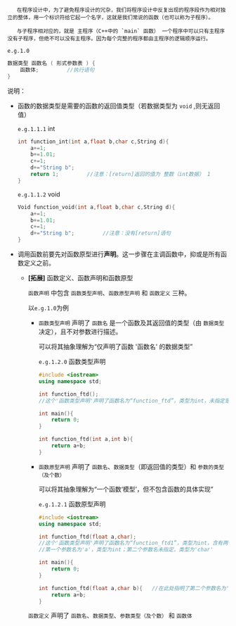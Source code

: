        在程序设计中，为了避免程序设计的冗杂，我们将程序设计中反复出现的程序段作为相对独立的整体，用一个标识符给它起一个名字，这就是我们常说的函数（也可以称为子程序）。

       与子程序相对应的，就是 主程序（C++中的 `main` 函数） 一个程序中可以只有主程序没有子程序，但绝不可以没有主程序。因为每个完整的程序都由主程序的逻辑顺序运行。

`e.g.1.0`

```C++
数据类型 函数名 ( 形式参数表 ) {
	函数体;         //执行语句
}
```

说明：

- 函数的数据类型是需要的函数的返回值类型（若数据类型为 `void` ,则无返回值）

    `e.g.1.1.1` int

    ```C++
    int function_int(int a,float b,char c,String d){
    	a+=1;
    	b+=1.01;
    	c+=1;
    	d+="String b";
    	return 1;         //注意：[return]返回的值为 整数（int数据） 1
    }
    ```

    `e.g.1.1.2` void

    ```C++
    Void function_void(int a,float b,char c,String d){
    	a+=1;
    	b+=1.01;
    	c+=1;
    	d+="String b";         //注意：没有[return]语句
    }
    ```

- 调用函数前要先对函数原型进行**声明**。这一步骤在主调函数中，抑或是所有函数定义之前。

    - **[拓展]** 函数定义、函数声明和函数原型

        `函数声明` 中包含 `函数类型声明`、`函数原型声明` 和 `函数定义` 三种。

        以`e.g.1.0`为例

        - `函数类型声明` 声明了 `函数名` 是一个函数及其返回值的类型（由 `数据类型` 决定），且不对参数进行描述。

            可以将其抽象理解为“仅声明了函数 '函数名' 的数据类型”

            `e.g.1.2.0` 函数类型声明

            ```C++
            #include <iostream>
            using namespace std;
            
            int function_ftd();
            //这个'函数类型声明'声明了函数名为“function_ftd”，类型为int，未指定是否有参数
            
            int main(){
            	return 0;
            }
            
            int function_ftd(int a,int b){
            	return a+b;
            }
            ```

        - `函数原型声明` 声明了 `函数名`、`数据类型`（即返回值的类型）和 `参数的类型（及个数）` 

            可以将其抽象理解为“一个函数‘模型’，但不包含函数的具体实现”

            `e.g.1.2.1` 函数原型声明

            ```C++
            #include <iostream>
            using namespace std;
            
            int function_ftd(float a,char);
            //这个'函数类型声明'声明了函数名为“function_ftd1”，类型为int，含有两个参数
            //第一个参数名为'a'，类型为int；第二个参数名未指定，类型为'char'
            
            int main(){
            	return 0;
            }
            
            int function_ftd(float a,char b){   //在此处指明了第二个参数名为'b'
            	return a+b;
            }
            ```

        `函数定义` 声明了 `函数名`、`数据类型`、`参数类型（及个数）` 和 `函数体`

    

